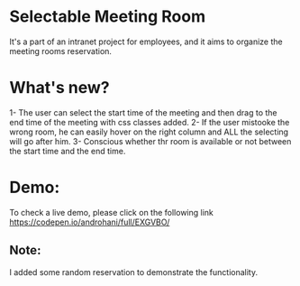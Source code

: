 # Selectable Meeting Room
It's a part of an intranet project for employees, and it aims to organize the meeting rooms reservation.  

# What's new?
1- The user can select the start time of the meeting and then drag to the end time of the meeting with css classes added.
2- If the user mistooke the wrong room, he can easily hover on the right column and ALL the selecting will go after him.
3- Conscious whether thr room is available or not between the start time and the end time.

# Demo:
To check a live demo, please click on the following link https://codepen.io/androhani/full/EXGVBO/

## Note:
I added some random reservation to demonstrate the functionality.

